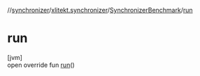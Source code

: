 //[synchronizer](../../../index.md)/[xlitekt.synchronizer](../index.md)/[SynchronizerBenchmark](index.md)/[run](run.md)

# run

[jvm]\
open override fun [run](run.md)()
